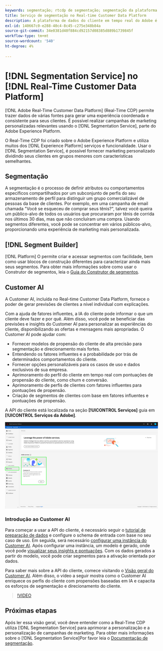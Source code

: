 ```yaml
---
keywords: segmentação; rtcdp de segmentação; segmentação da plataforma de dados do cliente em tempo real
title: Serviço de segmentação no Real-time Customer Data Platform
description: A plataforma de dados do cliente em tempo real do Adobe é criada sobre a Adobe Experience Platform e utiliza muitos dos serviços e funcionalidades do Experience Platform. Usando o Serviço de segmentação, você pode fornecer marketing personalizado dividindo seus clientes em grupos menores com características semelhantes.
exl-id: 140667c0-e288-40c4-8c45-c275e348b84a
source-git-commit: 34e0381d40f884cd92157d08385d889b1739845f
workflow-type: tm+mt
source-wordcount: '540'
ht-degree: 4%

---
```


# [!DNL Segmentation Service] no [!DNL Real-Time Customer Data Platform]

[!DNL Adobe Real-Time Customer Data Platform] (Real-Time CDP) permite trazer dados de várias fontes para gerar uma experiência coordenada e consistente para seus clientes. É possível realizar campanhas de marketing personalizadas relevantes usando o [!DNL Segmentation Service], parte do Adobe Experience Platform.

O Real-Time CDP foi criado sobre o Adobe Experience Platform e utiliza muitos dos [!DNL Experience Platform] serviços e funcionalidade. Usar o [!DNL Segmentation Service], é possível fornecer marketing personalizado dividindo seus clientes em grupos menores com características semelhantes.

## Segmentação

A segmentação é o processo de definir atributos ou comportamentos específicos compartilhados por um subconjunto de perfis do seu armazenamento de perfil para distinguir um grupo comercializável de pessoas da base de clientes. Por exemplo, em uma campanha de email chamada &quot;Você se esqueceu de comprar seus tênis?&quot;, talvez você queira um público-alvo de todos os usuários que procuraram por tênis de corrida nos últimos 30 dias, mas que não concluíram uma compra. Usando segmentos diferentes, você pode se concentrar em vários públicos-alvo, proporcionando uma experiência de marketing mais personalizada.

## [!DNL Segment Builder]

[!DNL Platform] O permite criar e acessar segmentos com facilidade, bem como usar blocos de construção diferentes para caracterizar ainda mais seus segmentos. Para obter mais informações sobre como usar o Construtor de segmentos, leia o [Guia do Construtor de segmentos](./segment-builder-guide.md).

## Customer AI

A Customer AI, incluída no Real-time Customer Data Platform, fornece o poder de gerar previsões de clientes a nível individual com explicações.

Com a ajuda de fatores influentes, a IA do cliente pode informar o que um cliente deve fazer e por quê. Além disso, você pode se beneficiar das previsões e insights do Customer AI para personalizar as experiências do cliente, disponibilizando as ofertas e mensagens mais apropriadas. O Customer AI pode ajudar com:

* Fornecer modelos de propensão do cliente de alta precisão para segmentação e direcionamento mais fortes.
* Entendendo os fatores influentes e a probabilidade por trás de determinados comportamentos do cliente.
* Fornecer opções personalizáveis para os casos de uso e dados exclusivos de sua empresa.
* Aprimoramento do perfil do cliente em tempo real com pontuações de propensão do cliente, como churn e conversão.
* Aprimoramento de perfis de clientes com fatores influentes para pontuações de propensão.
* Criação de segmentos de clientes com base em fatores influentes e pontuações de propensão.

A API do cliente está localizada na seção **[!UICONTROL Serviços]** guia em **[!UICONTROL Serviços da Adobe]**.

![Local do Customer AI](../assets/overview/rtcdp-customer-ai.png)

### Introdução ao Customer AI

Para começar a usar a API do cliente, é necessário seguir o [tutorial de preparação de dados](../../intelligent-services/data-preparation.md) e configure o schema de entrada com base no seu caso de uso. Em seguida, será necessário [configurar uma instância do Customer AI](../../intelligent-services/customer-ai/user-guide/configure.md). Após configurar uma instância, um modelo é gerado, onde você pode [visualizar seus insights e pontuações](../../intelligent-services/customer-ai/user-guide/discover-insights.md). Com os dados gerados a partir do modelo, você pode criar segmentos para a ativação orientada por dados.

Para saber mais sobre a API do cliente, comece visitando o [Visão geral do Customer AI](../../intelligent-services/customer-ai/overview.md). Além disso, o vídeo a seguir mostra como o Customer AI enriquece os perfis do cliente com propensões baseadas em IA e capacita os esforços de segmentação e direcionamento do cliente.

>[!VIDEO](https://video.tv.adobe.com/v/40374/?quality=12&learn=on)


## Próximas etapas

Após ler essa visão geral, você deve entender como a Real-Time CDP utiliza [!DNL Segmentation Service] para aprimorar a personalização e a personalização de campanhas de marketing. Para obter mais informações sobre o [!DNL Segmentation Service]Por favor leia o [Documentação de segmentação](../../segmentation/home.md).
